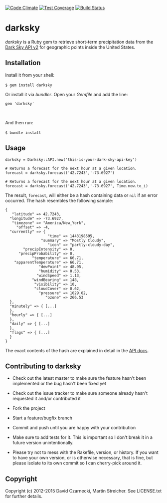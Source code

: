 [![Code Climate](https://codeclimate.com/github/martinstreicher/darksky-ruby/badges/gpa.svg)](https://codeclimate.com/github/martinstreicher/darksky-ruby) [![Test Coverage](https://codeclimate.com/github/martinstreicher/darksky-ruby/badges/coverage.svg)](https://codeclimate.com/github/martinstreicher/darksky-ruby/coverage) [![Build Status](https://semaphoreci.com/api/v1/projects/c7accaa7-f062-452c-ada6-621c1c59435b/552121/badge.svg)](https://semaphoreci.com/locomotivellc/darksky-ruby)


darksky
=======

*darksky* is a Ruby gem to retrieve short-term precipitation data from the [Dark
Sky API v2](<https://developer.forecast.io/docs/v2>) for geographic points
inside the United States.


Installation
------------

Install it from your shell:

`$ gem install darksky`
 

Or install it via *bundler*. Open your *Gemfile* and add the line:

~~~~~~~~~~~~~~~~~~~~~~~~~~~~~~~~~~~~~~~~~~~~~~~~~~~~~~~~~~~~~~~~~~~~~~~~~~~~~~~~
gem 'darksky'
~~~~~~~~~~~~~~~~~~~~~~~~~~~~~~~~~~~~~~~~~~~~~~~~~~~~~~~~~~~~~~~~~~~~~~~~~~~~~~~~
 

And then run:

`$ bundle install`
 

Usage
-----

~~~~~~~~~~~~~~~~~~~~~~~~~~~~~~~~~~~~~~~~~~~~~~~~~~~~~~~~~~~~~~~~~~~~~~~~~~~~~~~~
darksky = Darksky::API.new('this-is-your-dark-sky-api-key')

# Returns a forecast for the next hour at a given location.
forecast = darksky.forecast('42.7243','-73.6927')

# Returns a forecast for the next hour at a given location.
forecast = darksky.forecast('42.7243','-73.6927', Time.now.to_i)
~~~~~~~~~~~~~~~~~~~~~~~~~~~~~~~~~~~~~~~~~~~~~~~~~~~~~~~~~~~~~~~~~~~~~~~~~~~~~~~~

The result, `forecast`, will either be a hash containing data or `nil` if an
error occurred. The hash resembles the following sample:

~~~~~~~~~~~~~~~~~~~~~~~~~~~~~~~~~~~~~~~~~~~~~~~~~~~~~~~~~~~~~~~~~~~~~~~~~~~~~~~~
{
   "latitude" => 42.7243,
  "longitude" => -73.6927,
   "timezone" => "America/New_York",
     "offset" => -4,
  "currently" => {
                   "time" => 1443198595,
                "summary" => "Mostly Cloudy",
                   "icon" => "partly-cloudy-day",
        "precipIntensity" => 0,
      "precipProbability" => 0,
            "temperature" => 66.71,
    "apparentTemperature" => 66.71,
               "dewPoint" => 48.95,
               "humidity" => 0.53,
              "windSpeed" => 1.13,
            "windBearing" => 148,
             "visibility" => 10,
             "cloudCover" => 0.62,
               "pressure" => 1029.02,
                  "ozone" => 266.53
  },
  "minutely" => { [...]
  },
  "hourly" => { [...]
  },
  "daily" => { [...]
  },
  "flags" => { [...]
  }
}
~~~~~~~~~~~~~~~~~~~~~~~~~~~~~~~~~~~~~~~~~~~~~~~~~~~~~~~~~~~~~~~~~~~~~~~~~~~~~~~~

The exact contents of the hash are explained in detail in the [API
docs](<https://developer.forecast.io/docs/v2>).


Contributing to darksky
-----------------------

-   Check out the latest master to make sure the feature hasn't been implemented
    or the bug hasn't been fixed yet

-   Check out the issue tracker to make sure someone already hasn't requested it
    and/or contributed it

-   Fork the project

-   Start a feature/bugfix branch

-   Commit and push until you are happy with your contribution

-   Make sure to add tests for it. This is important so I don't break it in a
    future version unintentionally.

-   Please try not to mess with the Rakefile, version, or history. If you want
    to have your own version, or is otherwise necessary, that is fine, but
    please isolate to its own commit so I can cherry-pick around it.


Copyright
---------

Copyright (c) 2012-2015 David Czarnecki, Martin Streicher. See LICENSE.txt for
further details.
